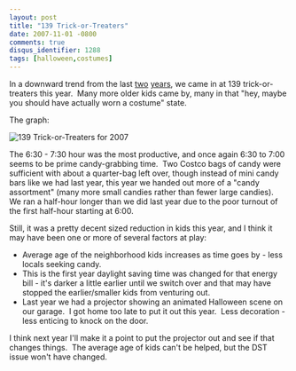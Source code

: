 ```yaml
---
layout: post
title: "139 Trick-or-Treaters"
date: 2007-11-01 -0800
comments: true
disqus_identifier: 1288
tags: [halloween,costumes]
---
```

In a downward trend from the last
[two](/archive/2005/11/01/155-trick-or-treaters.aspx)
[years](/archive/2006/11/01/162-trick-or-treaters.aspx), we came in at
139 trick-or-treaters this year.  Many more older kids came by, many in
that "hey, maybe you should have actually worn a costume" state.

The graph:

![139 Trick-or-Treaters for
2007](https://hyqi8g.dm2303.livefilestore.com/y2pdfx8Rbl-vtXvoEjLFank37YCZpTvuC3je2SelwG_UcD8To3Ydk5ls_zlVmqi-zFhnkFbmam7umnS78ZpmqMkE0MafbLrjh02gepDgT7FlKk/20071101_139trickortreaters.gif?psid=1)

The 6:30 - 7:30 hour was the most productive, and once again 6:30 to
7:00 seems to be prime candy-grabbing time.  Two Costco bags of candy
were sufficient with about a quarter-bag left over, though instead of
mini candy bars like we had last year, this year we handed out more of a
"candy assortment" (many more small candies rather than fewer large
candies).  We ran a half-hour longer than we did last year due to the
poor turnout of the first half-hour starting at 6:00.

Still, it was a pretty decent sized reduction in kids this year, and I
think it may have been one or more of several factors at play:

-   Average age of the neighborhood kids increases as time goes by -
    less locals seeking candy.
-   This is the first year daylight saving time was changed for that
    energy bill - it's darker a little earlier until we switch over and
    that may have stopped the earlier/smaller kids from venturing out.
-   Last year we had a projector showing an animated Halloween scene on
    our garage.  I got home too late to put it out this year.  Less
    decoration - less enticing to knock on the door.

I think next year I'll make it a point to put the projector out and see
if that changes things.  The average age of kids can't be helped, but
the DST issue won't have changed.

